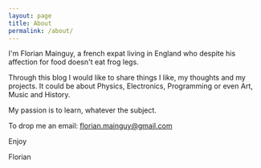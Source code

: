 ```yaml
---
layout: page
title: About
permalink: /about/
---
```

I'm Florian Mainguy, a french expat living in England who despite his affection for food doesn't eat frog legs. 

Through this blog I would like to share things I like, my thoughts and my projects. It could be about Physics, Electronics, Programming or even Art, Music and History.

My passion is to learn, whatever the subject.

To drop me an email: florian.mainguy@gmail.com

Enjoy

Florian
